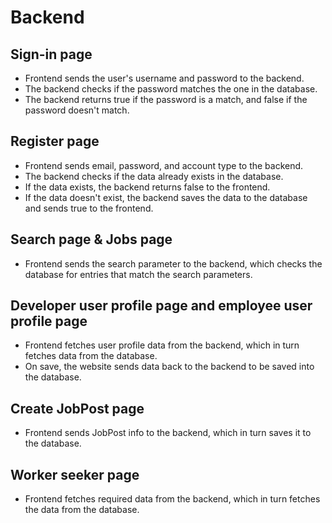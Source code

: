 # Backend

## Sign-in page

- Frontend sends the user's username and password to the backend.
- The backend checks if the password matches the one in the database.
- The backend returns true if the password is a match, and false if the password doesn't match.

## Register page

- Frontend sends email, password, and account type to the backend.
- The backend checks if the data already exists in the database.
- If the data exists, the backend returns false to the frontend.
- If the data doesn't exist, the backend saves the data to the database and sends true to the frontend.

## Search page & Jobs page

- Frontend sends the search parameter to the backend, which checks the database for entries that match the search parameters.

## Developer user profile page and employee user profile page

- Frontend fetches user profile data from the backend, which in turn fetches data from the database.
- On save, the website sends data back to the backend to be saved into the database.

## Create JobPost page

- Frontend sends JobPost info to the backend, which in turn saves it to the database.

## Worker seeker page

- Frontend fetches required data from the backend, which in turn fetches the data from the database.

